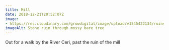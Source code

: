 ```yaml
---
title: Mill
date: 2018-12-21T20:52:07Z
image: 
- https://res.cloudinary.com/growdigital/image/upload/v1545422134/ruins-F341244F.jpg
imageAlt: Stone ruin through mossy bare tree
---
```


Out for a walk by the River Ceri, past the ruin of the mill
